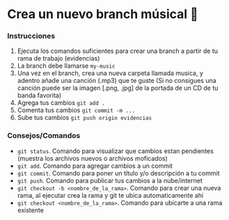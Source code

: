 # Crea un nuevo branch músical 🎵 

### Instrucciones

1. Ejecuta los comandos suficientes para crear una branch a partir de tu rama de trabajo (evidencias)
2. La branch debe llamarse `my-music`
3. Una vez en el branch, crea una nueva carpeta llamada musica, y adentro añade una canción (.mp3) que te guste (Si no consigues una canción puede ser la imagen [.png, .jpg] de la portada de un CD de tu banda favorita)
4. Agrega tus cambios `git add .`
5. Comenta tus cambios `git commit -m ...`
6. Sube tus cambios `git push origin evidencias`

### Consejos/Comandos

- `git status`. Comando para visualizar que cambios estan pendientes (muestra los archivos nuevos o archivos moficados)
- `git add`. Comando para agregar cambios a un commit
- `git commit`. Comando para poner un título y/o descripción a tu commit
- `git push`. Comando para publicar tus cambios a la nube/internet
- `git checkout -b <nombre_de_la_rama>`. Comando para crear una nueva rama, al ejecutar crea la rama y git te ubica automaticamente ahí
- `git checkout <nombre_de_la_rama>`. Comando para ubicarte a una rama existente

